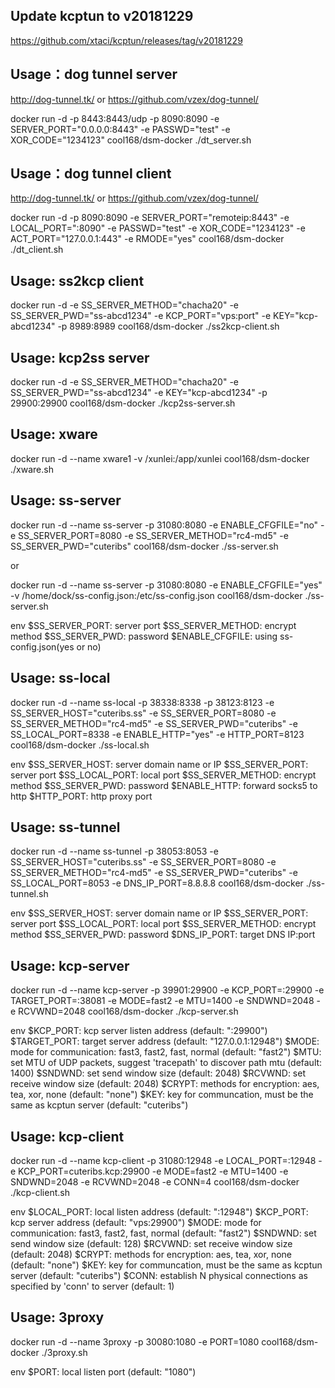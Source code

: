 ## Update kcptun to v20181229
https://github.com/xtaci/kcptun/releases/tag/v20181229
## Usage：dog tunnel server
http://dog-tunnel.tk/  or   https://github.com/vzex/dog-tunnel/

docker run -d -p 8443:8443/udp -p 8090:8090 -e SERVER_PORT="0.0.0.0:8443" -e PASSWD="test" -e XOR_CODE="1234123" cool168/dsm-docker ./dt_server.sh

## Usage：dog tunnel client
http://dog-tunnel.tk/  or   https://github.com/vzex/dog-tunnel/

docker run -d -p 8090:8090 -e SERVER_PORT="remoteip:8443" -e LOCAL_PORT=":8090" -e PASSWD="test" -e XOR_CODE="1234123" -e ACT_PORT="127.0.0.1:443" -e RMODE="yes" cool168/dsm-docker ./dt_client.sh

## Usage: ss2kcp client
docker run -d -e SS_SERVER_METHOD="chacha20" -e SS_SERVER_PWD="ss-abcd1234" -e KCP_PORT="vps:port" -e KEY="kcp-abcd1234" -p 8989:8989 cool168/dsm-docker ./ss2kcp-client.sh

## Usage: kcp2ss server
docker run -d -e SS_SERVER_METHOD="chacha20" -e SS_SERVER_PWD="ss-abcd1234" -e KEY="kcp-abcd1234" -p 29900:29900 cool168/dsm-docker ./kcp2ss-server.sh

## Usage: xware
docker run -d --name xware1 -v /xunlei:/app/xunlei cool168/dsm-docker ./xware.sh


## Usage: ss-server
docker run -d --name ss-server -p 31080:8080 -e ENABLE_CFGFILE="no" -e SS_SERVER_PORT=8080 -e SS_SERVER_METHOD="rc4-md5" -e SS_SERVER_PWD="cuteribs" cool168/dsm-docker ./ss-server.sh

or

docker run -d --name ss-server -p 31080:8080 -e ENABLE_CFGFILE="yes" -v /home/dock/ss-config.json:/etc/ss-config.json cool168/dsm-docker ./ss-server.sh

env
	$SS_SERVER_PORT: server port
	$SS_SERVER_METHOD: encrypt method
	$SS_SERVER_PWD: password
	$ENABLE_CFGFILE: using ss-config.json(yes or no)

	
## Usage: ss-local
docker run -d --name ss-local -p 38338:8338 -p 38123:8123 -e SS_SERVER_HOST="cuteribs.ss" -e SS_SERVER_PORT=8080 -e SS_SERVER_METHOD="rc4-md5" -e SS_SERVER_PWD="cuteribs" -e SS_LOCAL_PORT=8338 -e ENABLE_HTTP="yes" -e HTTP_PORT=8123 cool168/dsm-docker ./ss-local.sh

env
	$SS_SERVER_HOST: server domain name or IP
	$SS_SERVER_PORT: server port
	$SS_LOCAL_PORT: local port
	$SS_SERVER_METHOD: encrypt method
	$SS_SERVER_PWD: password
	$ENABLE_HTTP: forward socks5 to http
	$HTTP_PORT: http proxy port

	
## Usage: ss-tunnel
docker run -d --name ss-tunnel -p 38053:8053 -e SS_SERVER_HOST="cuteribs.ss" -e SS_SERVER_PORT=8080 -e SS_SERVER_METHOD="rc4-md5" -e SS_SERVER_PWD="cuteribs" -e SS_LOCAL_PORT=8053 -e DNS_IP_PORT=8.8.8.8 cool168/dsm-docker ./ss-tunnel.sh

env
	$SS_SERVER_HOST: server domain name or IP
	$SS_SERVER_PORT: server port
	$SS_LOCAL_PORT: local port
	$SS_SERVER_METHOD: encrypt method
	$SS_SERVER_PWD: password
	$DNS_IP_PORT: target DNS IP:port


## Usage: kcp-server
docker run -d --name kcp-server -p 39901:29900 -e KCP_PORT=:29900 -e TARGET_PORT=:38081 -e MODE=fast2 -e MTU=1400 -e SNDWND=2048 -e RCVWND=2048 cool168/dsm-docker ./kcp-server.sh

env
	$KCP_PORT: kcp server listen address (default: ":29900")
	$TARGET_PORT: target server address (default: "127.0.0.1:12948")
	$MODE: mode for communication: fast3, fast2, fast, normal (default: "fast2")
	$MTU: set MTU of UDP packets, suggest 'tracepath' to discover path mtu (default: 1400)
	$SNDWND: set send window size (default: 2048)
	$RCVWND: set receive window size (default: 2048)
	$CRYPT: methods for encryption: aes, tea, xor, none (default: "none")
	$KEY: key for communcation, must be the same as kcptun server (default: "cuteribs")

	
## Usage: kcp-client
docker run -d --name kcp-client -p 31080:12948 -e LOCAL_PORT=:12948 -e KCP_PORT=cuteribs.kcp:29900 -e MODE=fast2 -e MTU=1400 -e SNDWND=2048 -e RCVWND=2048 -e CONN=4 cool168/dsm-docker ./kcp-client.sh

env
	$LOCAL_PORT: local listen address (default: ":12948")
	$KCP_PORT: kcp server address (default: "vps:29900")
	$MODE: mode for communication: fast3, fast2, fast, normal (default: "fast2")
	$SNDWND: set send window size (default: 128)
	$RCVWND: set receive window size (default: 2048)
	$CRYPT: methods for encryption: aes, tea, xor, none (default: "none")
	$KEY: key for communcation, must be the same as kcptun server (default: "cuteribs")
	$CONN: establish N physical connections as specified by 'conn' to server (default: 1)
	
	
## Usage: 3proxy
docker run -d --name 3proxy -p 30080:1080 -e PORT=1080 cool168/dsm-docker ./3proxy.sh

env
	$PORT: local listen port (default: "1080")

	
